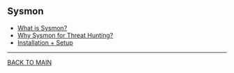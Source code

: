 ## Sysmon

- [What is Sysmon?](./00_intro.md)
- [Why Sysmon for Threat Hunting?](./01_why.md)
- [Installation + Setup](./02_install.md)

___

[BACK TO MAIN](../../README.md)
